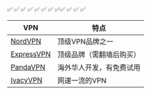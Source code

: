 ✅ ✅ ✅ ✅ ✅ ✅ ✅ ✅✅ ✅ ✅ ✅ 

|  VPN   | 特点  |
|  ----  | ----  |
| [NordVPN](https://go.nordlocker.net/aff_c?offer_id=15&aff_id=38201&url_id=6063&aff_sub=github&aff_click_id=tiziabc) | 顶级VPN品牌之一 |
| [ExpressVPN](https://www.xvbelink.com/?a_fid=tizi_vpn&chan=github&data1=tiziabc) | 顶级品牌（需翻墙后购买）|
| [PandaVPN](https://pandavpnpro.com/r/22216799) | 海外华人开发，有免费试用 |
| [IvacyVPN](https://www.ivacykodi.com/easter-deal-2020/?aff=91814&data1=github&data2=tiziabc) | 网速一流的VPN |
